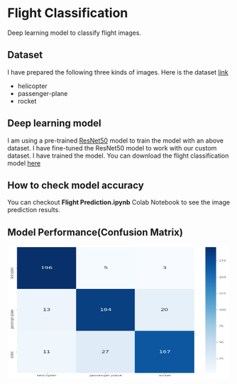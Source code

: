 # Flight Classification
Deep learning model to classify flight images.

## Dataset

I have prepared the following three kinds of images. Here is the dataset [link](https://drive.google.com/drive/folders/1nxuB7sUnUIaj8keUQfPeEy-HCUqziwUR?usp=sharing)

* helicopter
* passenger-plane
* rocket

## Deep learning model

I am using a pre-trained [ResNet50](https://github.com/fchollet/deep-learning-models/blob/master/resnet50.py) model to train the model with an above dataset. I have fine-tuned the ResNet50 model to work with our custom dataset. I have trained the model. You can download the flight classification model [here](https://drive.google.com/drive/folders/1nwh_nsuDCW-bA7k9zR2tiuh8LXwTCcNf?usp=sharing)

## How to check model accuracy

You can checkout **Flight Prediction.ipynb** Colab Notebook to see the image prediction results.

## Model Performance(Confusion Matrix)

<img src="./confusion_matrix.png" width="500" height="300">
